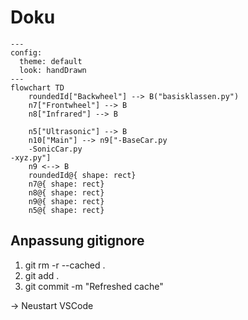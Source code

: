 # Doku

```mermaid
---
config:
  theme: default
  look: handDrawn
---
flowchart TD
    roundedId["Backwheel"] --> B("basisklassen.py")
    n7["Frontwheel"] --> B
    n8["Infrared"] --> B

    n5["Ultrasonic"] --> B
    n10["Main"] --> n9["-BaseCar.py
    -SonicCar.py
-xyz.py"]
    n9 <--> B
    roundedId@{ shape: rect}
    n7@{ shape: rect}
    n8@{ shape: rect}
    n9@{ shape: rect}
    n5@{ shape: rect}

```


## Anpassung gitignore
1. git rm -r --cached .
2. git add .
3. git commit -m "Refreshed cache"

-> Neustart VSCode
